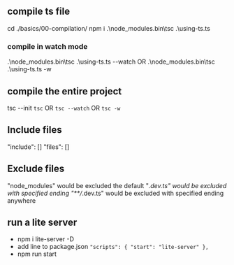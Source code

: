 ## compile ts file
cd ./basics/00-compilation/
npm i
.\node_modules\.bin\tsc .\using-ts.ts
### compile in watch mode
.\node_modules\.bin\tsc .\using-ts.ts --watch
    OR .\node_modules\.bin\tsc .\using-ts.ts -w

## compile the entire project
tsc --init
`tsc` OR `tsc --watch` OR `tsc -w`

## Include files
"include": []
"files": []

## Exclude files
"node_modules" would be excluded the default
"*.dev.ts" would be excluded with specified ending
"**/*.dev.ts" would be excluded with specified ending anywhere

## run a lite server
* npm i lite-server -D
* add line to package.json `"scripts": { "start": "lite-server" },`
* npm run start
